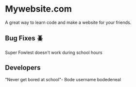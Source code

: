# Mywebsite.com
A great way to learn code and make a website for your friends.

## Bug Fixes 🪲
Super Fowlest doesn't work during school hours

## Developers
"Never get bored at school"- Bode username bodedeneal
